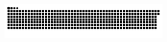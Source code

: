 ![snake gif](https://raw.githubusercontent.com/arthurpessoa/arthurpessoa/master/github-contribution-grid-snake.svg)
